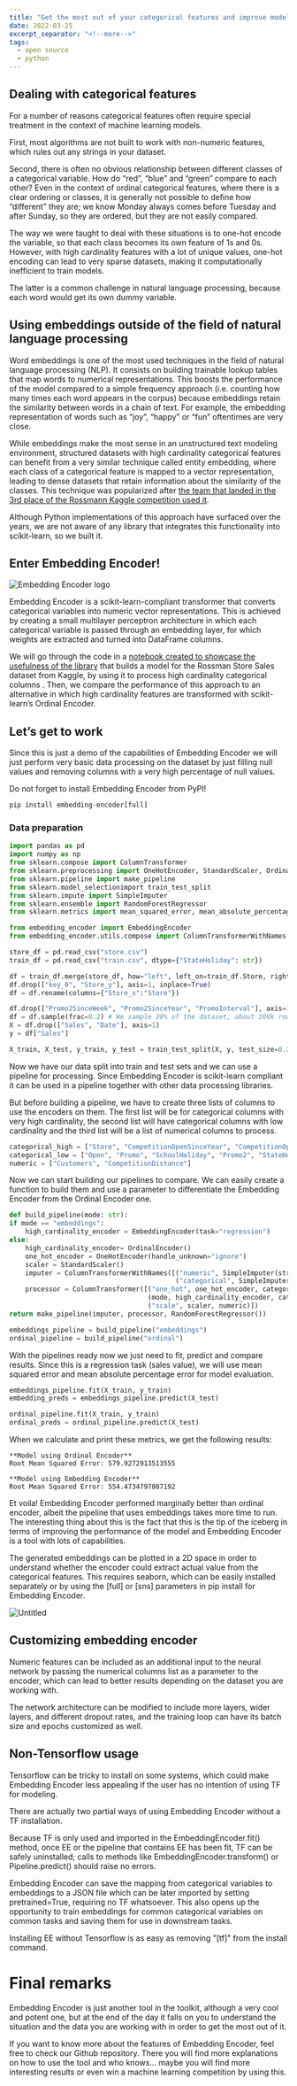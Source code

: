 ```yaml
---
title: "Get the most out of your categorical features and improve model performance with Embedding Encoder"
date: 2022-03-25
excerpt_separator: "<!--more-->"
tags:
  - open source
  - python
---
```


<!--more-->
## Dealing with categorical features

For a number of reasons categorical features often require special treatment in the context of machine learning models.

First, most algorithms are not built to work with non-numeric features, which rules out any strings in your dataset. 

Second, there is often no obvious relationship between different classes of a categorical variable. How do “red”, “blue” and “green” compare to each other? Even in the context of ordinal categorical features, where there is a clear ordering or classes, it is generally not possible to define how “different” they are; we know Monday always comes before Tuesday and after Sunday, so they are ordered, but they are not easily compared.

The way we were taught to deal with these situations is to one-hot encode the variable, so that each class becomes its own feature of 1s and 0s. However, with high cardinality features with a lot of unique values, one-hot encoding can lead to very sparse datasets, making it computationally inefficient to train models.

The latter is a common challenge in natural language processing, because each word would get its own dummy variable.

## Using embeddings outside of the field of natural language processing

Word embeddings is one of the most used techniques in the field of natural language processing (NLP). It consists on building trainable lookup tables that map words to numerical representations. This boosts the performance of the model compared to a simple frequency approach (i.e. counting how many times each word appears in the corpus) because embeddings retain the similarity between words in a chain of text. For example, the embedding representation of words such as “joy”, “happy” or “fun” oftentimes are very close. 

While embeddings make the most sense in an unstructured text modeling environment, structured datasets with high cardinality categorical features  can benefit from a very similar technique called entity embedding, where each class of a categorical feature is mapped to a vector representation, leading to dense datasets that retain information about the similarity of the classes. This technique was popularized after [the team that landed in the 3rd place of the Rossmann Kaggle competition used it](https://www.kaggle.com/c/rossmann-store-sales/discussion/17974).

Although Python implementations of this approach have surfaced over the years, we are not aware of any library that integrates this functionality into scikit-learn, so we built it. 

## Enter Embedding Encoder!

![Embedding Encoder logo](https://raw.githubusercontent.com/cpa-analytics/embedding-encoder/main/logo.png)

Embedding Encoder is a scikit-learn-compliant transformer that converts categorical variables into numeric vector representations. This is achieved by creating a small multilayer perceptron architecture in which each categorical variable is passed through an embedding layer, for which weights are extracted and turned into DataFrame columns. 

We will go through the code in a [notebook created to showcase the usefulness of the library](https://github.com/cpa-analytics/embedding-encoder/blob/main/embedding_encoder/examples/rossmann.ipynb) that builds a model for the Rossman Store Sales dataset from Kaggle, by using it to process high cardinality categorical columns . Then, we compare the performance of this approach to an alternative in which high cardinality features are transformed with scikit-learn’s Ordinal Encoder. 

## Let’s get to work

Since this is just a demo of the capabilities of Embedding Encoder we will just perform very basic data processing on the dataset by just filling null values and removing columns with a very high percentage of null values. 

Do not forget to install Embedding Encoder from PyPI!

```python
pip install embedding-encoder[full]
```

### Data preparation

```python
import pandas as pd
import numpy as np
from sklearn.compose import ColumnTransformer
from sklearn.preprocessing import OneHotEncoder, StandardScaler, OrdinalEncoder
from sklearn.pipeline import make_pipeline
from sklearn.model_selectionimport train_test_split
from sklearn.impute import SimpleImputer
from sklearn.ensemble import RandomForestRegressor
from sklearn.metrics import mean_squared_error, mean_absolute_percentage_error

from embedding_encoder import EmbeddingEncoder
from embedding_encoder.utils.compose import ColumnTransformerWithNames
```

```python
store_df = pd.read_csv("store.csv")
train_df = pd.read_csv("train.csv", dtype={"StateHoliday": str})

df = train_df.merge(store_df, how="left", left_on=train_df.Store, right_on=store_df.Store)
df.drop(["key_0", "Store_y"], axis=1, inplace=True)
df = df.rename(columns={"Store_x":"Store"})

df.drop(["Promo2SinceWeek", "Promo2SinceYear", "PromoInterval"], axis=1, inplace=True)
df = df.sample(frac=0.2) # We sample 20% of the dataset, about 200k rows, to speed up training
X = df.drop(["Sales", "Date"], axis=1)
y = df["Sales"]

X_train, X_test, y_train, y_test = train_test_split(X, y, test_size=0.2)
```

Now we have our data split into train and test sets and we can use a pipeline for processing. Since Embedding Encoder is scikit-learn compliant it can be used in a pipeline together with other data processing libraries.

But before building a pipeline, we have to create three lists of columns to use the encoders on them. The first list will be for categorical columns with very high cardinality, the second list will have categorical columns with low cardinality and the third list will be a list of numerical columns to process. 

```python
categorical_high = ["Store", "CompetitionOpenSinceYear", "CompetitionOpenSinceMonth", "DayOfWeek"]
categorical_low = ["Open", "Promo", "SchoolHoliday", "Promo2", "StateHoliday", "StoreType", "Assortment"]
numeric = ["Customers", "CompetitionDistance"]

```

Now we can start building our pipelines to compare. We can easily create a function to build them and use a parameter to differentiate the Embedding Encoder from the Ordinal Encoder one. 

```python
def build_pipeline(mode: str):
if mode == "embeddings":
    high_cardinality_encoder = EmbeddingEncoder(task="regression")
else:
    high_cardinality_encoder= OrdinalEncoder()
    one_hot_encoder = OneHotEncoder(handle_unknown="ignore")
    scaler = StandardScaler()
    imputer = ColumnTransformerWithNames([("numeric", SimpleImputer(strategy="mean"), numeric),
                                          ("categorical", SimpleImputer(strategy="most_frequent"), categorical_low+categorical_high)])
    processor = ColumnTransformer([("one_hot", one_hot_encoder, categorical_low),
                                   (mode, high_cardinality_encoder, categorical_high),
                                   ("scale", scaler, numeric)])
return make_pipeline(imputer, processor, RandomForestRegressor())

embeddings_pipeline = build_pipeline("embeddings")
ordinal_pipeline = build_pipeline("ordinal")
```

With the pipelines ready now we just need to fit, predict and compare results. Since this is a regression task (sales value), we will use mean squared error and mean absolute percentage error for model evaluation.

```python
embeddings_pipeline.fit(X_train, y_train)
embedding_preds = embeddings_pipeline.predict(X_test)

ordinal_pipeline.fit(X_train, y_train)
ordinal_preds = ordinal_pipeline.predict(X_test)
```

When we calculate and print these metrics, we get the following results: 

```
**Model using Ordinal Encoder**
Root Mean Squared Error: 579.9272913513555

```

```
**Model using Embedding Encoder**
Root Mean Squared Error: 554.4734797807192

```

Et voila! Embedding Encoder performed marginally better than ordinal encoder,  albeit the pipeline that uses embeddings takes more time to run. The interesting thing about this is the fact that this is the tip of the iceberg in terms of improving the performance of the model and Embedding Encoder is a tool with lots of capabilities.

The generated embeddings can be plotted in a 2D space in order to understand whether the encoder could extract actual value from the categorical features. This requires seaborn, which can be easily installed separately or by using the [full] or [sns] parameters in pip install for Embedding Encoder.

![Untitled](Get%20the%20mo%203117a/Untitled%201.png)

## Customizing embedding encoder 

Numeric features can be included as an additional input to the neural network by passing the numerical columns list as a parameter to the encoder, which can lead to better results depending on the dataset you are working with.

The network architecture can be modified to include more layers, wider layers, and different dropout rates, and the training loop can have its batch size and epochs customized as well.

## Non-Tensorflow usage

Tensorflow can be tricky to install on some systems, which could make Embedding Encoder less appealing if the user has no intention of using TF for modeling.

There are actually two partial ways of using Embedding Encoder without a TF installation.

Because TF is only used and imported in the EmbeddingEncoder.fit() method, once EE or the pipeline that contains EE has been fit, TF can be safely uninstalled; calls to methods like EmbeddingEncoder.transform() or Pipeline.predict() should raise no errors.

Embedding Encoder can save the mapping from categorical variables to embeddings to a JSON file which can be later imported by setting pretrained=True, requiring no TF whatsoever. This also opens up the opportunity to train embeddings for common categorical variables on common tasks and saving them for use in downstream tasks.

Installing EE without Tensorflow is as easy as removing "[tf]" from the install command.

# Final remarks

Embedding Encoder is just another tool in the toolkit, although a very cool and potent one, but at the end of the day it falls on you to understand the situation and the data you are working with in order to get the most out of it.

If you want to know more about the features of Embedding Encoder, feel free to check our Github repository. There you will find more explanations on how to use the tool and who knows... maybe you will find more interesting results or even win a machine learning competition by using this.
